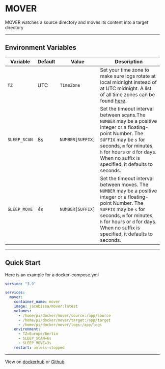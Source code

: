 # MOVER

MOVER watches a source directory and moves its content into a target directory

---

## Environment Variables

| Variable     | Default | Value            | Description                                                                                                                                                                                                                                          |
| ------------ | ------- | ---------------- | ---------------------------------------------------------------------------------------------------------------------------------------------------------------------------------------------------------------------------------------------------- |
| `TZ`         | UTC     | `TimeZone`       | Set your time zone to make sure logs rotate at local midnight instead of at UTC midnight. A list of all time zones can be found [here](https://en.wikipedia.org/wiki/List_of_tz_database_time_zones).                                                |
| `SLEEP_SCAN` | 8s      | `NUMBER[SUFFIX]` | Set the timeout interval between scans.The `NUMBER` may be a positive integer or a floating-point Number. The `SUFFIX` may be `s` for seconds, `m` for minutes, `h` for hours or `d` for days. When no suffix is specified, it defaults to seconds.  |
| `SLEEP_MOVE` | 4s      | `NUMBER[SUFFIX]` | Set the timeout interval between moves. The `NUMBER` may be a positive integer or a floating-point Number. The `SUFFIX` may be `s` for seconds, `m` for minutes, `h` for hours or `d` for days. When no suffix is specified, it defaults to seconds. |

---

## Quick Start

Here is an example for a docker-compose.yml

```yaml
version: "3.9"

services:
  mover:
    container_name: mover
    image: jacobissa/mover:latest
    volumes:
      - /home/pi/docker/mover/source:/app/source
      - /home/pi/docker/mover/target:/app/target
      - /home/pi/docker/mover/logs:/app/logs
    environment:
      - TZ=Europe/Berlin
      - SLEEP_SCAN=6s
      - SLEEP_MOVE=3s
    restart: unless-stopped
```

---

View on [dockerhub](https://hub.docker.com/r/jacobissa/mover) or [Github](https://github.com/jacobissa/mover)
